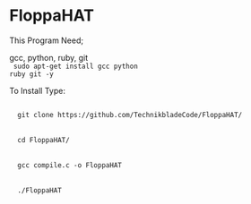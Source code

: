 # FloppaHAT

This Program Need;
<br>

gcc, python, ruby, git
<br>
<code>
  sudo apt-get install gcc python ruby git -y
</code>


To Install Type:

<code>
  git clone https://github.com/TechnikbladeCode/FloppaHAT/
</code>
<br>
<code>
  cd FloppaHAT/
</code>
<br>
<code>
  gcc compile.c -o FloppaHAT
</code>
<br>
<code>
  ./FloppaHAT
 </code>
